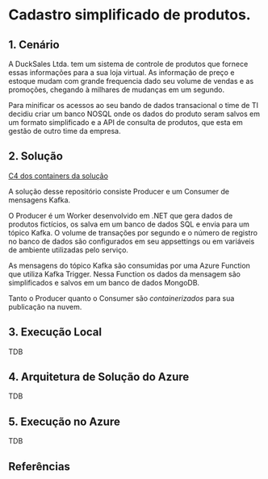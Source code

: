 # Cadastro simplificado de produtos.

## 1. Cenário

A DuckSales Ltda. tem um sistema de controle de produtos que fornece essas informações para a sua loja virtual. As informação de preço e estoque mudam com grande frequencia dado seu volume de vendas e as promoções, chegando à milhares de mudanças em um segundo.

Para minificar os acessos ao seu bando de dados transacional o time de TI decidiu criar um banco NOSQL onde os dados do produto seram salvos em um formato simplificado e a API de consulta de produtos, que esta em gestão de outro time da empresa.

## 2. Solução

[C4 dos containers da solução](./_assets/_assets/SistemaProdutos.png)

A solução desse repositório consiste Producer e um Consumer de mensagens Kafka.

O Producer é um Worker desenvolvido em .NET que gera dados de produtos fictícios, os salva em um banco de dados SQL e envia para um tópico Kafka. O volume de transações por segundo e o número de registro no banco de dados são configurados em seu appsettings ou em variáveis de ambiente utilizadas pelo serviço.

As mensagens do tópico Kafka são consumidas por uma Azure Function que utiliza Kafka Trigger. Nessa Function os dados da mensagem são simplificados e salvos em um banco de dados MongoDB.

Tanto o Producer quanto o Consumer são _containerizados_ para sua publicação na nuvem.

## 3. Execução Local

TDB

## 4. Arquitetura de Solução do Azure

TDB

## 5. Execução no Azure

TDB

## Referências


